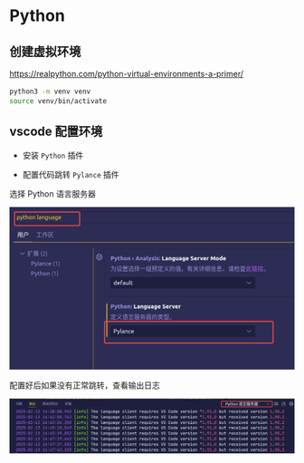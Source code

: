 # Python

## 创建虚拟环境

https://realpython.com/python-virtual-environments-a-primer/

```bash
python3 -m venv venv
source venv/bin/activate
```

## vscode 配置环境

- 安装 `Python` 插件

- 配置代码跳转 `Pylance` 插件

选择 Python 语言服务器

![选择Python语言服务器](./.README.assets/选择Python语言服务器.png)

配置好后如果没有正常跳转，查看输出日志

![查看Python语言服务器输出](./.README.assets/查看Python语言服务器输出.png)

